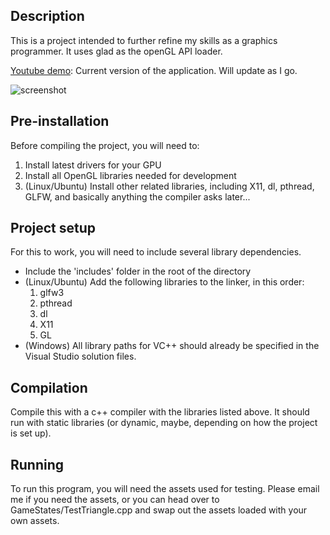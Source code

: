 ## Description
This is a project intended to further refine my skills as a graphics programmer. It uses glad as the openGL API loader.

[Youtube demo](https://youtu.be/QQPFWqiJHG4): Current version of the application. Will update as I go.

![screenshot]

[screenshot]: https://i.imgur.com/ArgXd4H.png

## Pre-installation
Before compiling the project, you will need to:
1. Install latest drivers for your GPU
1. Install all OpenGL libraries needed for development
1. (Linux/Ubuntu) Install other related libraries, including X11, dl, pthread, GLFW, and basically anything the compiler asks later...

## Project setup
For this to work, you will need to include several library dependencies.
* Include the 'includes' folder in the root of the directory
* (Linux/Ubuntu) Add the following libraries to the linker, in this order: 
  1. glfw3
  1. pthread
  1. dl
  1. X11
  1. GL
* (Windows) All library paths for VC++ should already be specified in the Visual Studio solution files.

## Compilation
Compile this with a c++ compiler with the libraries listed above. It should run with static libraries (or dynamic, maybe, depending on how the project is set up).

## Running
To run this program, you will need the assets used for testing. Please email me if you need the assets, or you can head over to GameStates/TestTriangle.cpp and swap out the assets loaded with your own assets.